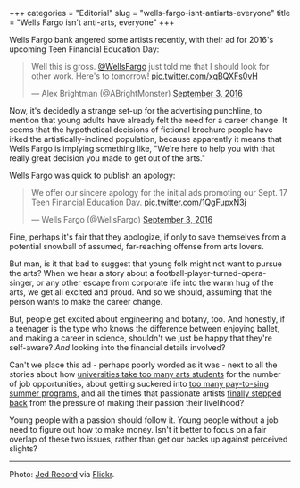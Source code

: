 +++
categories = "Editorial"
slug = "wells-fargo-isnt-antiarts-everyone"
title = "Wells Fargo isn&#039;t anti-arts, everyone"
+++

Wells Fargo bank angered some artists recently, with their ad for 2016's upcoming Teen Financial Education Day:

<blockquote class="twitter-tweet" data-lang="en"><p lang="en" dir="ltr">Well this is gross. <a href="https://twitter.com/WellsFargo">@WellsFargo</a> just told me that I should look for other work. Here&#39;s to tomorrow! <a href="https://t.co/xqBQXFs0vH">pic.twitter.com/xqBQXFs0vH</a></p>&mdash; Alex Brightman (@ABrightMonster) <a href="https://twitter.com/ABrightMonster/status/771908411478970369">September 3, 2016</a></blockquote>
<script async src="//platform.twitter.com/widgets.js" charset="utf-8"></script>

Now, it's decidedly a strange set-up for the advertising punchline, to mention that young adults have already felt the need for a career change. It seems that the hypothetical decisions of fictional brochure people have irked the artistically-inclined population, because apparently it means that Wells Fargo is implying something like, "We're here to help you with that really great decision you made to get out of the arts."

Wells Fargo was quick to publish an apology:

<blockquote class="twitter-tweet" data-lang="en"><p lang="en" dir="ltr">We offer our sincere apology for the initial ads promoting our Sept. 17 Teen Financial Education Day. <a href="https://t.co/1QgFupxN3j">pic.twitter.com/1QgFupxN3j</a></p>&mdash; Wells Fargo (@WellsFargo) <a href="https://twitter.com/WellsFargo/status/772177516652003328">September 3, 2016</a></blockquote>
<script async src="//platform.twitter.com/widgets.js" charset="utf-8"></script>

Fine, perhaps it's fair that they apologize, if only to save themselves from a potential snowball of assumed, far-reaching offense from arts lovers.

But man, is it that bad to suggest that young folk might not want to pursue the arts? When we hear a story about a football-player-turned-opera-singer, or any other escape from corporate life into the warm hug of the arts, we get all excited and proud. And so we should, assuming that the person wants to make the career change.

But, people get excited about engineering and botany, too. And honestly, if a teenager is the type who knows the difference between enjoying ballet, and making a career in science, shouldn't we just be happy that they're self-aware? *And* looking into the financial details involved?

Can't we place this ad - perhaps poorly worded as it was - next to all the stories about how [universities take too many arts students](/is-the-cost-of-a-music-degree-ethical/) for the number of job opportunities, about getting suckered into [too many pay-to-sing summer programs](/paid-summer-programs-is-it-time-for-a-revolution/), and all the times that passionate artists [finally stepped back](/giving-up-caring-too-little-and-other-taboos/) from the pressure of making their passion their livelihood?

Young people with a passion should follow it. Young people without a job need to figure out how to make money. Isn't it better to focus on a fair overlap of these two issues, rather than get our backs up against perceived slights?

***

Photo: [Jed Record](https://www.flickr.com/photos/jedrecord/) via [Flickr](https://creativecommons.org/licenses/by/2.0/).

